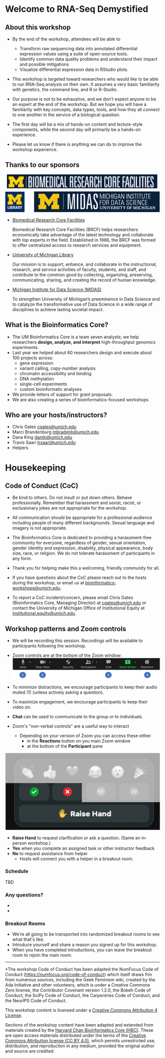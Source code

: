# Welcome to RNA-Seq Demystified

## About this workshop

- By the end of the workshop, attendees will be able to
  - Transform raw sequencing data into annotated differential expression values using a suite of
    open-source tools.
  - Identify common data quality problems and understand their impact and possible mitigations
  - Visualize differential expression data in RStudio plots.

- This workshop is targeted toward researchers who would like to be able to run RNA-Seq analysis on their
  own. It assumes a very basic familiarity with genetics, the command line, and R or R-Studio.

- Our purpose is not to be exhaustive, and we don't expect anyone to be an expert at the end of
  the workshop. But we hope you will have a familiarity with key concepts, data types,
  tools, and how they all connect to one another in the service of a biological question.
- The first day will be a mix of hands-on content and lecture-style components, while the second
  day will primarily be a hands-on experience.

- Please let us know if there is anything we can do to improve the workshop experience.


## Thanks to our sponsors

![Sponsors](images/Module00_sponsor_logos.png)


- [Biomedical Research Core Facilities](https://brcf.medicine.umich.edu/)

  Biomedical Research Core Facilities (BRCF) helps researchers economically take advantage of
  the latest technology and collaborate with top experts in the field. Established in 1986, the
  BRCF was formed to offer centralized access to research services and equipment.

- [University of Michigan Library](https://www.lib.umich.edu/)

  Our mission is to support, enhance, and collaborate in the instructional, research, and
  service activities of faculty, students, and staff, and contribute to the common good by
  collecting, organizing, preserving, communicating, sharing, and creating the record of human
  knowledge.

- [Michigan Institute for Data Science (MIDAS)](https://midas.umich.edu/)

  To strengthen University of Michigan’s preeminence in Data Science and to catalyze the
  transformative use of Data Science in a wide range of disciplines to achieve lasting societal
  impact.

## What is the Bioinformatics Core?

- The UM Bioinformatics Core is a team seven analysts; we help researchers **design, analyze,
  and interpret** high-throughput genomics experiments.
- Last year we helped about 60 researchers design and execute about 100 projects across:
    - gene expression
    - variant calling, copy-number analysis
    - chromatin accessibility and binding
    - DNA methylation
    - single-cell experiments
    - custom bioinformatic analyses
- We provide letters of support for grant proposals.
- We are also creating a series of bioinformatics-focused workshops


## Who are your hosts/instructors?

- Chris Gates cgates@umich.edu
- Marci Brandenburg mbradenb@umich.edu
- Dana King damki@umich.edu
- Travis Saari trsaari@umich.edu
- Helpers


# Housekeeping

## Code of Conduct (CoC)

- Be kind to others. Do not insult or put down others. Behave professionally. Remember that
  harassment and sexist, racist, or exclusionary jokes are not appropriate for the workshop.

- All communication should be appropriate for a professional audience including people of many
  different backgrounds. Sexual language and imagery is not appropriate.

- The Bioinformatics Core is dedicated to providing a harassment-free community for everyone,
  regardless of gender, sexual orientation, gender identity and expression, disability, physical
  appearance, body size, race, or religion. We do not tolerate harassment of participants in any
  form.

- Thank you for helping make this a welcoming, friendly community for all.

- If you have questions about the CoC please reach out to the hosts during the workshop, or
  email us at bioinformatics-workshops@umich.edu.

- To report a CoC incident/concern, please email Chris Gates (Bioinformatics Core, Managing
  Director) at cgates@umich.edu or contact the University of Michigan Office of Institutional
  Equity at institutional.equity@umich.edu.


## Workshop patterns and Zoom controls

- We will be recording this session. Recordings will be available to participants following
  the workshop.

- Zoom controls are at the bottom of the Zoom window:
![Zoom controls](images/Module00_zoom_controls.png)

- To minimize distractions, we encourage participants to keep their audio muted (1) (unless
  actively asking a question).
- To maximize engagement, we encourage participants to keep their video on.
- **Chat** can be used to communicate to the group or to individuals.
- Zoom's "non-verbal controls" are a useful way to interact
  - Depending on your version of Zoom you can access these either
    - in the **Reactions** button on you main Zoom window
    - at the bottom of the **Participant** pane

![Zoom non verbals](images/Module00_zoom_nonverbals.png)

  - **Raise Hand** to request clarification or ask a question. (Same an in-person workshop.)
  - **Yes** when you complete an assigned task or other instructor feedback
  - **No** to request assistance from helper
    - Hosts will connect you with a helper in a breakout room.


### Schedule

TBD

### Any questions?
 -
 -

### Breakout Rooms

 - We're all going to be transported into randomized breakout rooms to see what that's like.
 - Introduce yourself and share a reason you signed up for this workshop.
 - When you have completed introductions, you can leave the breakout room to rejoin the main room.


---

*The workshop Code of Conduct has been adapted the NumFocus Code of Conduct (https://numfocus.org/code-of-conduct) which itself draws frin from numerous sources, including the Geek Feminism wiki, created by the Ada Initiative and other volunteers, which is under a Creative Commons Zero license, the Contributor Covenant version 1.2.0, the Bokeh Code of Conduct, the SciPy Code of Conduct, the Carpentries Code of Conduct, and the NeurIPS Code of Conduct.

This workshop content is licensed under a [Creative Commons Attribution 4 License](https://creativecommons.org/licenses/by/4.0/).

Sections of the workshop content have been adapted and extended from materials created by the [Harvard Chan Bioinformatics Core (HBC)](http://bioinformatics.sph.harvard.edu/). These are open access materials distributed under the terms of the [Creative Commons Attribution license (CC BY 4.0)](http://creativecommons.org/licenses/by/4.0/), which permits unrestricted use, distribution, and reproduction in any medium, provided the original author and source are credited.

